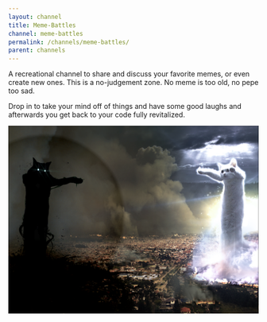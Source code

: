 ```yaml
---
layout: channel
title: Meme-Battles
channel: meme-battles
permalink: /channels/meme-battles/
parent: channels
---
```


A recreational channel to share and discuss your favorite memes, or even create new ones. This is a no-judgement zone. No meme is too old, no pepe too sad. 

Drop in to take your mind off of things and have some good laughs and afterwards you get back to your code fully revitalized.

![there should be a sweet meme here but it is broken](/images/longcat-tacgnol.png "It's an older meme but it checks out")